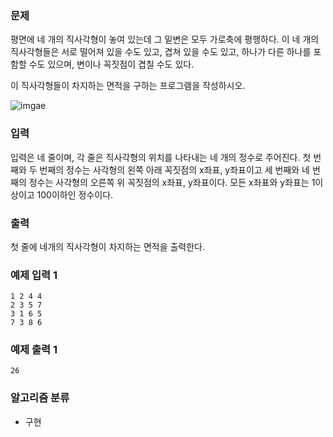 ### 문제
평면에 네 개의 직사각형이 놓여 있는데 그 밑변은 모두 가로축에 평행하다. 이 네 개의 직사각형들은 서로 떨어져 있을 수도 있고, 겹쳐 있을 수도 있고, 하나가 다른 하나를 포함할 수도 있으며, 변이나 꼭짓점이 겹칠 수도 있다.

이 직사각형들이 차지하는 면적을 구하는 프로그램을 작성하시오.

![imgae](https://www.acmicpc.net/upload/images/8vR77Ew2O2PqvZ1lER716.png)


### 입력
입력은 네 줄이며, 각 줄은 직사각형의 위치를 나타내는 네 개의 정수로 주어진다. 첫 번째와 두 번째의 정수는 사각형의 왼쪽 아래 꼭짓점의 x좌표, y좌표이고 세 번째와 네 번째의 정수는 사각형의 오른쪽 위 꼭짓점의 x좌표, y좌표이다. 모든 x좌표와 y좌표는 1이상이고 100이하인 정수이다.

### 출력
첫 줄에 네개의 직사각형이 차지하는 면적을 출력한다.

### 예제 입력 1
```commandline
1 2 4 4
2 3 5 7
3 1 6 5
7 3 8 6
```

### 예제 출력 1
```commandline
26
```

### 알고리즘 분류
- 구현